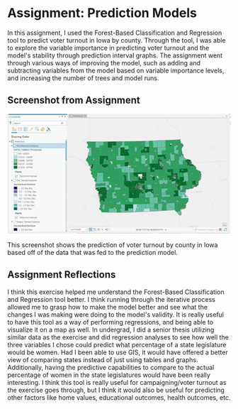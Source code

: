 # Assignment: Prediction Models

In this assignment, I used the Forest-Based Classification and Regression tool to predict voter turnout in Iowa by county. Through the tool, I was able to explore the variable importance in predicting voter turnout and the model's stability through prediction interval graphs. The assignment went through various ways of improving the model, such as adding and subtracting variables from the model based on variable importance levels, and increasing the number of trees and model runs.

## Screenshot from Assignment

![Screenshot of Map of Iowa](PredicitionMap.png)

This screenshot shows the prediction of voter turnout by county in Iowa based off of the data that was fed to the prediction model.

## Assignment Reflections

I think this exercise helped me understand the Forest-Based Classification and Regression tool better. I think running through the iterative process allowed me to grasp how to make the model better and see what the changes I was making were doing to the model's validity.  It is really useful to have this tool as a way of performing regressions, and being able to visualize it on a map as well. In undergrad, I did a senior thesis utilizing similar data as the exercise and did regression analyses to see how well the three variables I chose could predict what percentage of a state legislature would be women. Had I been able to use GIS, it would have offered a better view of comparing states instead of just using tables and graphs. Additionally, having the predictive capabilities to compare to the actual percentage of women in the state legislatures would have been really interesting. I think this tool is really useful for campaigning/voter turnout as the exercise goes through, but I think it would also be useful for predicting other factors like home values, educational outcomes, health outcomes, etc. 
